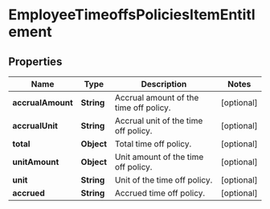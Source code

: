 

# EmployeeTimeoffsPoliciesItemEntitlement


## Properties

| Name | Type | Description | Notes |
|------------ | ------------- | ------------- | -------------|
|**accrualAmount** | **String** | Accrual amount of the time off policy. |  [optional] |
|**accrualUnit** | **String** | Accrual unit of the time off policy. |  [optional] |
|**total** | **Object** | Total time off policy. |  [optional] |
|**unitAmount** | **Object** | Unit amount of the time off policy. |  [optional] |
|**unit** | **String** | Unit of the time off policy. |  [optional] |
|**accrued** | **String** | Accrued time off policy. |  [optional] |




